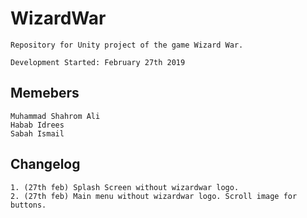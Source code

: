 # WizardWar
	Repository for Unity project of the game Wizard War.
	
	Development Started: February 27th 2019

## Memebers 
    Muhammad Shahrom Ali
    Habab Idrees
    Sabah Ismail 

## Changelog
	1. (27th feb) Splash Screen without wizardwar logo.  
	2. (27th feb) Main menu without wizardwar logo. Scroll image for buttons.  